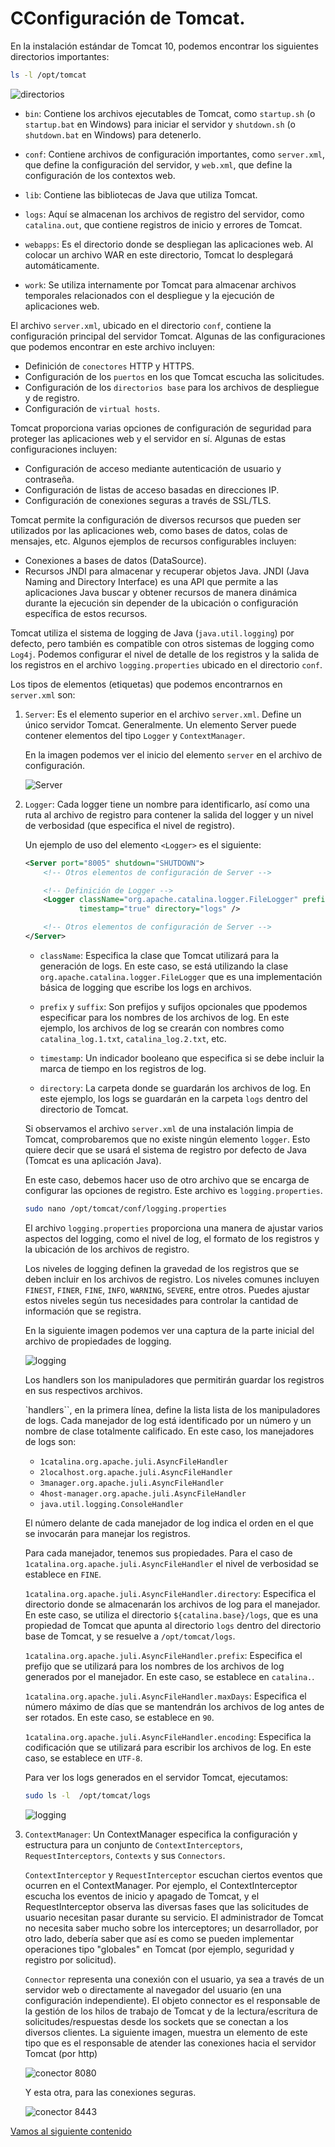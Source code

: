 # CConfiguración de Tomcat.

En la instalación estándar de Tomcat 10, podemos encontrar los siguientes directorios importantes:

```bash
ls -l /opt/tomcat
```

![directorios](../img/040420241923.png)

- `bin`: Contiene los archivos ejecutables de Tomcat, como `startup.sh` (o `startup.bat` en Windows) para iniciar el servidor y `shutdown.sh` (o `shutdown.bat` en Windows) para detenerlo.
  
- `conf`: Contiene archivos de configuración importantes, como `server.xml`, que define la configuración del servidor, y `web.xml`, que define la configuración de los contextos web.

- `lib`: Contiene las bibliotecas de Java que utiliza Tomcat.

- `logs`: Aquí se almacenan los archivos de registro del servidor, como `catalina.out`, que contiene registros de inicio y errores de Tomcat.

- `webapps`: Es el directorio donde se despliegan las aplicaciones web. Al colocar un archivo WAR en este directorio, Tomcat lo desplegará automáticamente.

- `work`: Se utiliza internamente por Tomcat para almacenar archivos temporales relacionados con el despliegue y la ejecución de aplicaciones web.


El archivo `server.xml`, ubicado en el directorio `conf`, contiene la configuración principal del servidor Tomcat. Algunas de las configuraciones que podemos encontrar en este archivo incluyen:

- Definición de `conectores` HTTP y HTTPS.
- Configuración de los `puertos` en los que Tomcat escucha las solicitudes.
- Configuración de los `directorios base` para los archivos de despliegue y de registro.
- Configuración de `virtual hosts`.

Tomcat proporciona varias opciones de configuración de seguridad para proteger las aplicaciones web y el servidor en sí. Algunas de estas configuraciones incluyen:

- Configuración de acceso mediante autenticación de usuario y contraseña.
- Configuración de listas de acceso basadas en direcciones IP.
- Configuración de conexiones seguras a través de SSL/TLS.


Tomcat permite la configuración de diversos recursos que pueden ser utilizados por las aplicaciones web, como bases de datos, colas de mensajes, etc. Algunos ejemplos de recursos configurables incluyen:

- Conexiones a bases de datos (DataSource).
- Recursos JNDI para almacenar y recuperar objetos Java. JNDI (Java Naming and Directory Interface) es una API que permite a las aplicaciones Java buscar y obtener recursos de manera dinámica durante la ejecución sin depender de la ubicación o configuración específica de estos recursos.

Tomcat utiliza el sistema de logging de Java (`java.util.logging`) por defecto, pero también es compatible con otros sistemas de logging como `Log4j`. Podemos configurar el nivel de detalle de los registros y la salida de los registros en el archivo `logging.properties` ubicado en el directorio `conf`.

Los tipos de elementos (etiquetas) que podemos encontrarnos en `server.xml` son:

1. `Server`: Es el elemento superior en el archivo `server.xml`. Define un único servidor Tomcat. Generalmente. Un elemento Server puede contener elementos del tipo `Logger` y `ContextManager`.

    En la imagen podemos ver el inicio del elemento `server` en el archivo de configuración.

    ![Server](../img/040420241935.png)

2. `Logger`: Cada logger tiene un nombre para identificarlo, así como una ruta al archivo de registro para contener la salida del logger y un nivel de verbosidad (que especifica el nivel de registro). 

    Un ejemplo de uso del elemento `<Logger>` es el siguiente:

    ```xml
    <Server port="8005" shutdown="SHUTDOWN">
        <!-- Otros elementos de configuración de Server -->

        <!-- Definición de Logger -->
        <Logger className="org.apache.catalina.logger.FileLogger" prefix="catalina_log" suffix=".txt"
                timestamp="true" directory="logs" />

        <!-- Otros elementos de configuración de Server -->
    </Server>
    ```

    - `className`: Especifica la clase que Tomcat utilizará para la generación de logs. En este caso, se está utilizando la clase `org.apache.catalina.logger.FileLogger` que es una implementación básica de logging que escribe los logs en archivos.

    - `prefix` y `suffix`: Son prefijos y sufijos opcionales que ppodemos especificar para los nombres de los archivos de log. En este ejemplo, los archivos de log se crearán con nombres como `catalina_log.1.txt`, `catalina_log.2.txt`, etc.

    - `timestamp`: Un indicador booleano que especifica si se debe incluir la marca de tiempo en los registros de log.

    - `directory`: La carpeta donde se guardarán los archivos de log. En este ejemplo, los logs se guardarán en la carpeta `logs` dentro del directorio de Tomcat.

    Si observamos el archivo `server.xml` de una instalación limpia de Tomcat, comprobaremos que no existe ningún elemento `logger`. Esto quiere decir que se usará el sistema de registro por defecto de Java (Tomcat es una aplicación Java).

    En este caso, debemos hacer uso de otro archivo que se encarga de configurar las opciones de registro. Este archivo es `logging.properties`. 

    ```bash
    sudo nano /opt/tomcat/conf/logging.properties
    ```

    El archivo `logging.properties` proporciona una manera de ajustar varios aspectos del logging, como el nivel de log, el formato de los registros y la ubicación de los archivos de registro.

    Los niveles de logging definen la gravedad de los registros que se deben incluir en los archivos de registro. Los niveles comunes incluyen `FINEST`, `FINER`, `FINE`, `INFO`, `WARNING`, `SEVERE`, entre otros. Puedes ajustar estos niveles según tus necesidades para controlar la cantidad de información que se registra.

    En la siguiente imagen podemos ver una captura de la parte inicial del archivo de propiedades de logging.

    ![logging](../img/040420241959.png)

    Los handlers son los manipuladores que permitirán guardar los registros en sus respectivos archivos. 

    `handlers``, en la primera línea, define la lista lista de los manipuladores de logs. Cada manejador de log está identificado por un número y un nombre de clase totalmente calificado. En este caso, los manejadores de logs son:
   - `1catalina.org.apache.juli.AsyncFileHandler`
   - `2localhost.org.apache.juli.AsyncFileHandler`
   - `3manager.org.apache.juli.AsyncFileHandler`
   - `4host-manager.org.apache.juli.AsyncFileHandler`
   - `java.util.logging.ConsoleHandler`

    El número delante de cada manejador de log indica el orden en el que se invocarán para manejar los registros.

    Para cada manejador, tenemos sus propiedades. Para el caso de `1catalina.org.apache.juli.AsyncFileHandler` el nivel de verbosidad se establece en `FINE`.
   
    `1catalina.org.apache.juli.AsyncFileHandler.directory`: Especifica el directorio donde se almacenarán los archivos de log para el manejador. En este caso, se utiliza el directorio `${catalina.base}/logs`, que es una propiedad de Tomcat que apunta al directorio `logs` dentro del directorio base de Tomcat, y se resuelve a `/opt/tomcat/logs`.

    `1catalina.org.apache.juli.AsyncFileHandler.prefix`: Especifica el prefijo que se utilizará para los nombres de los archivos de log generados por el manejador. En este caso, se establece en `catalina.`.

    `1catalina.org.apache.juli.AsyncFileHandler.maxDays`: Especifica el número máximo de días que se mantendrán los archivos de log antes de ser rotados. En este caso, se establece en `90`.

    `1catalina.org.apache.juli.AsyncFileHandler.encoding`: Especifica la codificación que se utilizará para escribir los archivos de log. En este caso, se establece en `UTF-8`.

    Para ver los logs generados  en el servidor Tomcat, ejecutamos:

    ```bash
    sudo ls -l  /opt/tomcat/logs
    ```

    ![logging](../img/040420242029.png)



3. `ContextManager`: Un ContextManager especifica la configuración y estructura para un conjunto de `ContextInterceptors`, `RequestInterceptors`, `Contexts` y sus `Connectors`. 

    `ContextInterceptor` y `RequestInterceptor` escuchan ciertos eventos que ocurren en el ContextManager. Por ejemplo, el ContextInterceptor escucha los eventos de inicio y apagado de Tomcat, y el RequestInterceptor observa las diversas fases que las solicitudes de usuario necesitan pasar durante su servicio. El administrador de Tomcat no necesita saber mucho sobre los interceptores; un desarrollador, por otro lado, debería saber que así es como se pueden implementar operaciones tipo "globales" en Tomcat (por ejemplo, seguridad y registro por solicitud).

    `Connector` representa una conexión con el usuario, ya sea a través de un servidor web o directamente al navegador del usuario (en una configuración independiente). El objeto connector es el responsable de la gestión de los hilos de trabajo de Tomcat y de la lectura/escritura de solicitudes/respuestas desde los sockets que se conectan a los diversos clientes. La siguiente imagen, muestra un elemento de este tipo que es el responsable de atender las conexiones hacia el servidor Tomcat (por http)

    ![conector 8080](../img/040420242029.png)

    Y esta otra, para las conexiones seguras.

    ![conector 8443](../img/040420242031.png)


[Vamos al siguiente contenido](./10-D.md)